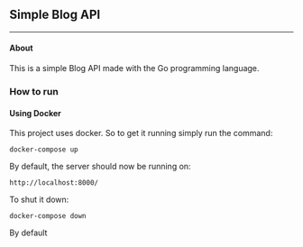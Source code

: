 ## Simple Blog API

---

#### About

This is a simple Blog API made with the Go programming language.

### How to run

#### Using Docker
This project uses docker.
So to get it running simply run the command:
```
docker-compose up
```

By default, the server should now be running on:

`http://localhost:8000/`

To shut it down:
```
docker-compose down
```

By default
